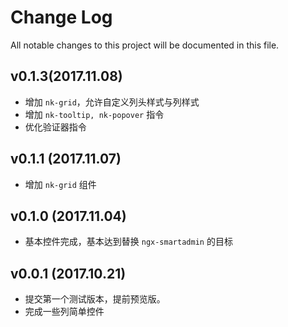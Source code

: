 # Change Log
All notable changes to this project will be documented in this file.

## v0.1.3(2017.11.08)

- 增加 `nk-grid`，允许自定义列头样式与列样式
- 增加 `nk-tooltip, nk-popover` 指令
- 优化验证器指令

## v0.1.1 (2017.11.07)

- 增加 `nk-grid` 组件

## v0.1.0 (2017.11.04)

- 基本控件完成，基本达到替换 `ngx-smartadmin` 的目标

## v0.0.1 (2017.10.21)

- 提交第一个测试版本，提前预览版。
- 完成一些列简单控件

